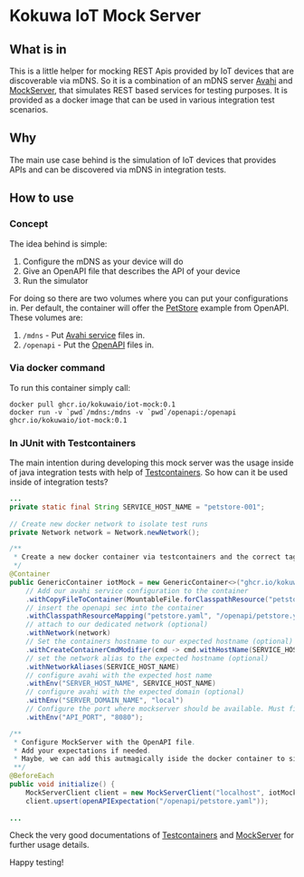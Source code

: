 # Kokuwa IoT Mock Server

## What is in

This is a little helper for mocking REST Apis provided by IoT devices that are discoverable 
via mDNS. 
So it is a combination of an mDNS server [Avahi](https://avahi.org) and [MockServer](https://www.mock-server.com/), that simulates REST based services for testing purposes.
It is provided as a docker image that can be used in various integration test scenarios.

## Why

The main use case behind is the simulation of IoT devices that provides APIs and can be discovered via mDNS in integration tests.

## How to use

### Concept

The idea behind is simple: 
1. Configure the mDNS as your device will do 
1. Give an OpenAPI file that describes the API of your device
1. Run the simulator

For doing so there are two volumes where you can put your configurations in. Per default, the container will offer the [PetStore](https://github.com/OAI/OpenAPI-Specification/blob/main/examples/v3.0/petstore.yaml) example from OpenAPI.
These volumes are:

1. ```/mdns``` - Put [Avahi service](https://linux.die.net/man/5/avahi.service) files in.
1. ```/openapi``` - Put the [OpenAPI](https://spec.openapis.org/) files in.

### Via docker command

To run this container simply call:

```shell
docker pull ghcr.io/kokuwaio/iot-mock:0.1
docker run -v `pwd`/mdns:/mdns -v `pwd`/openapi:/openapi ghcr.io/kokuwaio/iot-mock:0.1
```

### In JUnit with Testcontainers

The main intention during developing this mock server was the usage inside of java integration tests with help of [Testcontainers](https://www.testcontainers.org/).
So how can it be used inside of integration tests?

```java
...
private static final String SERVICE_HOST_NAME = "petstore-001";
    
// Create new docker network to isolate test runs
private Network network = Network.newNetwork();

/**
 * Create a new docker container via testcontainers and the correct tag of this image.
 */
@Container
public GenericContainer iotMock = new GenericContainer<>("ghcr.io/kokuwaio/iot-mock:0.1")
    // Add our avahi service configuration to the container
    .withCopyFileToContainer(MountableFile.forClasspathResource("petstore.service"), "/mdns/")
    // insert the openapi sec into the container
    .withClasspathResourceMapping("petstore.yaml", "/openapi/petstore.yaml", BindMode.READ_ONLY)
    // attach to our dedicated network (optional)
    .withNetwork(network)
    // Set the containers hostname to our expected hostname (optional)
    .withCreateContainerCmdModifier(cmd -> cmd.withHostName(SERVICE_HOST_NAME))
    // set the network alias to the expected hostname (optional)
    .withNetworkAliases(SERVICE_HOST_NAME)
    // configure avahi with the expected host name 
    .withEnv("SERVER_HOST_NAME", SERVICE_HOST_NAME)
    // configure avahi with the expected domain (optional)
    .withEnv("SERVER_DOMAIN_NAME", "local")
    // Configure the port where mockserver should be available. Must fit to mDNS service configuration. (optional, default 8080)
    .withEnv("API_PORT", "8080");

/**
 * Configure MockServer with the OpenAPI file.
 * Add your expectations if needed.
 * Maybe, we can add this autmagically iside the docker container to simplify test code.
 **/     
@BeforeEach
public void initialize() {
    MockServerClient client = new MockServerClient("localhost", iotMock.getMappedPort(8080));
    client.upsert(openAPIExpectation("/openapi/petstore.yaml"));
    
...
```
Check the very good documentations of [Testcontainers](https://www.testcontainers.org/) and [MockServer](https://www.mock-server.com/) for further usage details.

Happy testing!